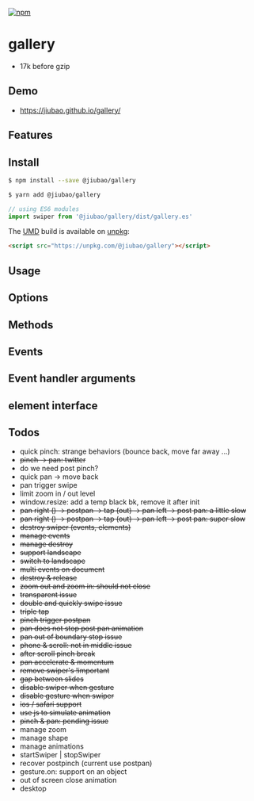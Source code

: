 [![npm][npm]][npm-url]

# gallery
* 17k before gzip

## Demo
* https://jiubao.github.io/gallery/

## Features

## Install
```sh
$ npm install --save @jiubao/gallery
```
```sh
$ yarn add @jiubao/gallery
```
```javascript
// using ES6 modules
import swiper from '@jiubao/gallery/dist/gallery.es'
```

The [UMD](https://github.com/umdjs/umd) build is available on [unpkg](https://unpkg.com):
```html
<script src="https://unpkg.com/@jiubao/gallery"></script>
```

## Usage

## Options

## Methods

## Events

## Event handler arguments

## element interface

## Todos
* quick pinch: strange behaviors (bounce back, move far away ...)
* ~~pinch -> pan: twitter~~
* do we need post pinch?
* quick pan -> move back
* pan trigger swipe
* limit zoom in / out level
* window.resize: add a temp black bk, remove it after init
* ~~pan right () -> postpan -> tap (out) -> pan left -> post pan: a little slow~~
* ~~pan right () -> postpan -> tap (out) -> pan left -> post pan: super slow~~
* ~~destroy swiper (events, elements)~~
* ~~manage events~~
* ~~manage destroy~~
* ~~support landscape~~
* ~~switch to landscape~~
* ~~multi events on document~~
* ~~destroy & release~~
* ~~zoom out and zoom in: should not close~~
* ~~transparent issue~~
* ~~double and quickly swipe issue~~
* ~~triple tap~~
* ~~pinch trigger postpan~~
* ~~pan does not stop post pan animation~~
* ~~pan out of boundary stop issue~~
* ~~phone & scroll: not in middle issue~~
* ~~after scroll pinch break~~
* ~~pan accelerate & momentum~~
* ~~remove swiper's !important~~
* ~~gap between slides~~
* ~~disable swiper when gesture~~
* ~~disable gesture when swiper~~
* ~~ios / safari support~~
* ~~use js to simulate animation~~
* ~~pinch & pan: pending issue~~
* manage zoom
* manage shape
* manage animations
* startSwiper | stopSwiper
* recover postpinch (current use postpan)
* gesture.on: support on an object
* out of screen close animation
* desktop


[npm]: https://img.shields.io/npm/v/@jiubao/gallery.svg
[npm-url]: https://npmjs.com/package/@jiubao/gallery
